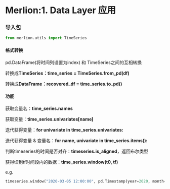 # Merlion:1. Data Layer 应用

### 导入包

```python
from merlion.utils import TimeSeries
```



#### 格式转换

pd.DataFrame(将时间列设置为index) 和 TimeSeries之间的互相转换

转换成**TimeSeries：time_series = TimeSeries.from_pd(df)**

转换成**DataFrame：recovered_df = time_series.to_pd()**



#### 功能

获取变量名：**time_series.names**

获取变量：**time_series.univariates[name]**



迭代获得变量：**for univariate in time_series.univariates:**

迭代获得变量 & 变量名：**for name, univariate in time_series.items():**



判断timeseries的时间是否对齐：**timeseries.is_aligned**，返回布尔类型



获得t0到tf时间段内的数据：**time_series.window(t0, tf)**

e.g. 

```python
timeseries.window("2020-03-05 12:00:00", pd.Timestamp(year=2020, month=4, day=1))
```

